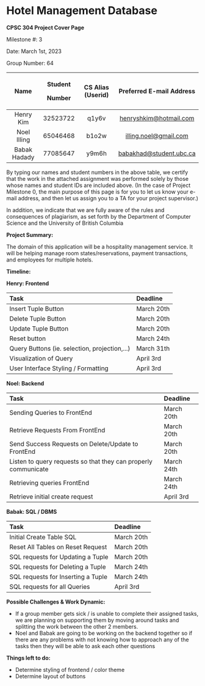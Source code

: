 # Hotel Management Database


**CPSC 304 Project Cover Page**

Milestone #: 3

Date: March 1st, 2023

Group Number: 64

|**Name**|<p>**Student** </p><p>**Number**</p>|**CS Alias (Userid)**|**Preferred E-mail Address**|
| :-: | :-: | :-: | :-: |
|Henry Kim|32523722|q1y6v|henryshkim@hotmail.com|
|Noel Illing|65046468|b1o2w|illing.noel@gmail.com|
|Babak Hadady|77085647|y9m6h|babakhad@student.ubc.ca|

By typing our names and student numbers in the above table, we certify that the work in the attached assignment was performed solely by those whose names and student IDs are included above.  (In the case of Project Milestone 0, the main purpose of this page is for you to let us know your e-mail address, and then let us assign you to a TA for your project supervisor.)

In addition, we indicate that we are fully aware of the rules and consequences of plagiarism, as set forth by the Department of Computer Science and the University of British Columbia 

**Project Summary:**

The domain of this application will be a hospitality management service. It will be helping manage room states/reservations, payment transactions, and employees for multiple hotels.

**Timeline:**

**Henry: Frontend**


|**Task**|**Deadline**|
| :- | :- |
|Insert Tuple Button|March 20th |
|Delete Tuple Button|March 20th|
|Update Tuple Button|March 20th|
|Reset button|March 24th|
|Query Buttons (ie. selection, projection,...)|March 31th |
|Visualization of Query|April 3rd|
|User Interface Styling / Formatting|April 3rd|

**Noel: Backend**


|**Task**|**Deadline**|
| :- | :- |
|Sending Queries to FrontEnd|March 20th |
|Retrieve Requests From FrontEnd|March 20th|
|Send Success Requests on Delete/Update to FrontEnd|March 20th|
|Listen to query requests so that they can properly communicate|March 24th|
|Retrieving queries FrontEnd|March 24th |
|Retrieve initial create request|April 3rd|



**Babak: SQL / DBMS**


|**Task**|**Deadline**|
| :- | :- |
|Initial Create Table SQL|March 20th |
|Reset All Tables on Reset Request|March 20th|
|SQL requests for Updating a Tuple|March 20th|
|SQL requests for Deleting a Tuple|March 24th|
|SQL requests for Inserting a Tuple|March 24th |
|SQL requests for all Queries|April 3rd|


**Possible Challenges & Work Dynamic:**

- If a group member gets sick / is unable to complete their assigned tasks, we are planning on supporting them by moving around tasks and splitting the work between the other 2 members. 
- Noel and Babak are going to be working on the backend together so if there are any problems with not knowing how to approach any of the tasks then they will be able to ask each other questions


**Things left to do:**

- Determine styling of frontend / color theme
- Determine layout of buttons


